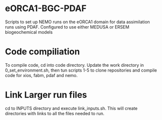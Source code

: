 # eORCA1-BGC-PDAF
Scripts to set up NEMO runs on the eORCA1 domain for data assimilation runs using PDAF. Configured to use either MEDUSA or ERSEM biogeochemical models

# Code compiliation
To compile code, cd into code directory. Update the work directory in 0_set_environment.sh, then tun scripts 1-5 to clone repositories and compile code for xios, fabm, pdaf and nemo. 

# Link Larger run files
cd to INPUTS directory and execute link_inputs.sh. This will create directories with links to all the files needed to run. 


